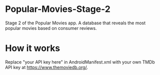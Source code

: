 # Popular-Movies-Stage-2
Stage 2 of the Popular Movies app. A database that reveals the most popular movies based on consumer reviews.

# How it works
Replace "your API key here" in AndroidManifest.xml with your own TMDb API key at https://www.themoviedb.org/.
